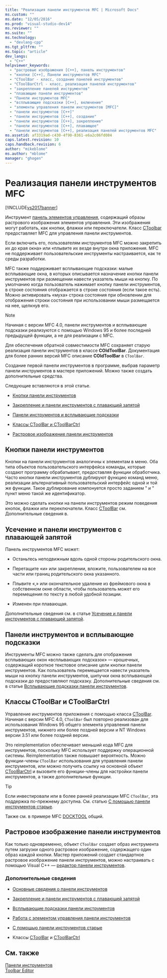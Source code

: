 ```yaml
---
title: "Реализация панели инструментов MFC | Microsoft Docs"
ms.custom: ""
ms.date: "12/05/2016"
ms.prod: "visual-studio-dev14"
ms.reviewer: ""
ms.suite: ""
ms.technology: 
  - "devlang-cpp"
ms.tgt_pltfrm: ""
ms.topic: "article"
dev_langs: 
  - "C++"
helpviewer_keywords: 
  - "растровые изображения [C++], панель инструментов"
  - "кнопки [C++], Панели инструментов MFC"
  - "CToolBar - класс, создание панелей инструментов"
  - "CToolBarCtrl - класс, реализация панелей инструментов"
  - "закрепление панелей инструментов"
  - "плавающие панели инструментов"
  - "Панели инструментов MFC"
  - "всплывающие подсказки [C++], включение"
  - "элементы управления панели инструментов [MFC]"
  - "панели инструментов [C++]"
  - "панели инструментов [C++], создание"
  - "панели инструментов [C++], закрепление"
  - "панели инструментов [C++], плавающее"
  - "панели инструментов [C++], реализация панелей инструментов MFC"
ms.assetid: af3319ad-c430-4f90-8361-e6a2c06fd084
caps.latest.revision: 10
caps.handback.revision: 6
author: "mikeblome"
ms.author: "mblome"
manager: "ghogen"
---
```

# Реализация панели инструментов MFC
[!INCLUDE[vs2017banner](../assembler/inline/includes/vs2017banner.md)]

Инструмент [панель элементов управления](../Topic/Control%20Bars.md), содержащий образы растрового изображения элементов управления.  Эти изображения могут работать, как кнопки, флажки или переключатели.  Класс [CToolbar](../mfc/reference/ctoolbar-class.md) предоставляет MFC для управления панели инструментов.  
  
 Если включить его, пользователям инструментов MFC можно закрепить их до края окна» или «плывите их везде внутри окна приложения.  MFC не поддерживает пользовательские инструменты настраивается, как те среды разработки.  
  
 MFC также поддерживает всплывающие подсказки: малые всплывающие окна, в которых описывается назначение кнопки панели инструментов при размещении навести указатель мыши на кнопку.  По умолчанию когда пользователь нажимает кнопку панели инструментов, в строке состояния отображается в строке состояния \(если такое есть\).  Можно активировать «муха» строка состояния при обновлении для отображения строки состояния при использовании мыши размещается на нее, щелкнув его.  
  
> [!NOTE]
>  Начиная с версии MFC 4.0, панели инструментов и всплывающие подсказки реализуются с помощью Windows 95 и более последней предыдущей функции, а не для реализации с MFC.  
  
 Для обеспечения обратной совместимости MFC сохраняет старую реализация панели инструментов в классе **COldToolBar**.  Документация для более ранних версий MFC описание **COldToolBar** в `CToolBar`.  
  
 Создание первой панели инструментов в программе, выбрав параметр панели инструментов в мастере приложений.  Можно также создать дополнительные средства.  
  
 Следующие вставляются в этой статье.  
  
-   [Кнопки панели инструментов](#_core_toolbar_buttons)  
  
-   [Закрепление и панели инструментов с плавающей запятой](#_core_docking_and_floating_toolbars)  
  
-   [Панели инструментов и всплывающие подсказки](#_core_toolbars_and_tool_tips)  
  
-   [Классы CToolBar и CToolBarCtrl](#_core_the_ctoolbar_and_ctoolbarctrl_classes)  
  
-   [Растровое изображение панели инструментов](#_core_the_toolbar_bitmap)  
  
##  <a name="_core_toolbar_buttons"></a> Кнопки панели инструментов  
 Кнопки на панели инструментов аналогичны к элементам в меню.  Оба типа объектов пользовательского интерфейса команды, которые создают программу обрабатывает, предоставляя функции обработчика.  Часто кнопки панели инструментов дублируют функцию команд меню, реализации альтернативный пользовательский интерфейс одной и той же функции.  Такое дублирование компонуется просто заданием " и " пункт меню такой же идентификатор.  
  
 Это можно сделать кнопки на панели инструментов режим поведения кнопок, флажки или переключатели.  Класс [CToolBar](../mfc/reference/ctoolbar-class.md) см. Дополнительные сведения в.  
  
##  <a name="_core_docking_and_floating_toolbars"></a> Усечение и панели инструментов с плавающей запятой  
 Панель инструментов MFC может:  
  
-   Останьтесь неподвижным вдоль одной стороны родительского окна.  
  
-   Перетащите «и» или закреплении, вложите, пользователем на все части или границ родительского окна указанного.  
  
-   Плывите «,» или окончательное удаление из фреймового окна в собственном окне области, чтобы пользователь может его перемещения по тексту в любой удобной позиции.  
  
-   Изменен при плавающая.  
  
 Дополнительные сведения см. в статье [Усечение и панели инструментов с плавающей запятой](../mfc/docking-and-floating-toolbars.md).  
  
##  <a name="_core_toolbars_and_tool_tips"></a> Панели инструментов и всплывающие подсказки  
 Инструменты MFC можно также сделать для отображения всплывающих окон «всплывающих подсказок» — крошечных, содержащий короткое текстовое описание цели кнопки панели инструментов.  Как пользователь перемещается навести указатель мыши на кнопку панели инструментов, шипучки окна всплывающей подсказки до предоставляют подсказку.  Дополнительные сведения см. в статье [Всплывающие подсказки панели инструментов](../Topic/Toolbar%20Tool%20Tips.md).  
  
##  <a name="_core_the_ctoolbar_and_ctoolbarctrl_classes"></a> Классы CToolBar и CToolBarCtrl  
 Управление инструментов приложения с помощью класса [CToolBar](../mfc/reference/ctoolbar-class.md).  Начиная с версии MFC 4.0, `CToolBar` был повторно реализован для использования Windows 95 общего элемента управления панели инструментов, нижнего или более поздней версии и NT Windows версии 3.51 или более поздней версии.  
  
 Это reimplementation обеспечивает меньший кода MFC для инструментов, поскольку MFC использует поддержку операционной системы.  Reimplementation также повышает вероятность.  Можно функции\-члены `CToolBar` использования для управления панели инструментов, или можно получить ссылку на основной объект [CToolBarCtrl](../mfc/reference/ctoolbarctrl-class.md) и вызовите его функции\-члены для настройки панели инструментов, а также дополнительные функции.  
  
> [!TIP]
>  Если инвестировали или в более ранней реализации MFC `CToolBar`, эта поддержка по\-прежнему доступна.  См. статью [С помощью панели инструментов старые](../Topic/Using%20Your%20Old%20Toolbars.md).  
  
 Также см. в примере MFC [DOCKTOOL](../top/visual-cpp-samples.md) общий.  
  
##  <a name="_core_the_toolbar_bitmap"></a> Растровое изображение панели инструментов  
 Как только одновременно, объект `CToolBar` создает образ инструмента путем загрузки одного растровое изображение, содержащего один образ каждой кнопки.  Мастер приложений создает стандартное растровое изображение панели инструментов, можно настраивать с помощью Visual C\+\+ — [редактор панели инструментов](../mfc/toolbar-editor.md).  
  
### Дополнительные сведения  
  
-   [Основные сведения о панели инструментов](../mfc/toolbar-fundamentals.md)  
  
-   [Закрепление и панели инструментов с плавающей запятой](../mfc/docking-and-floating-toolbars.md)  
  
-   [Всплывающие подсказки панели инструментов](../Topic/Toolbar%20Tool%20Tips.md)  
  
-   [Работа с элементом управления панели инструментов](../Topic/Working%20with%20the%20Toolbar%20Control.md)  
  
-   [С помощью панели инструментов старые](../Topic/Using%20Your%20Old%20Toolbars.md)  
  
-   Классы [CToolBar](../mfc/reference/ctoolbar-class.md) и [CToolBarCtrl](../mfc/reference/ctoolbarctrl-class.md)  
  
## См. также  
 [Панели инструментов](../mfc/toolbars.md)   
 [Toolbar Editor](../mfc/toolbar-editor.md)